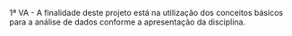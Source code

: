 1ª VA - A finalidade deste projeto está na utilização dos conceitos básicos para a análise de dados conforme a apresentação da disciplina.